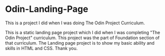 # Odin-Landing-Page
This is a project I did when I was doing The Odin Project Curriculum.


This is a static landing page project which I did when I was completing "The Odin Project" curriculum. This project was the part of Foundation section of that curriculum. The Landing page project is to show my basic ability and skills in HTML and CSS. Thank you.
